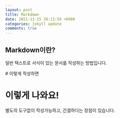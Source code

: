 ```yaml
---
layout: post
title: Markdown
date: 2021-11-25 20:13:59 +0900
categories: jekyll update
comments: true
---
```


## Markdown이란?
일반 텍스트로 서식이 있는 문서를 작성하는 방법입니다.

  &#35; 이렇게 작성하면

# 이렇게 나와요!   
별도의 도구없이 작성가능하고, 간결하다는 장점이 있습니다.